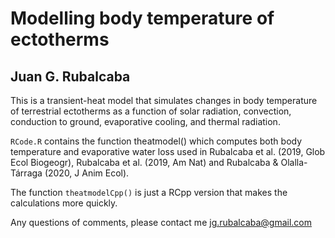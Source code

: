 # Modelling body temperature of ectotherms           
## Juan G. Rubalcaba                                              

This is a transient-heat model that simulates changes in body temperature of terrestrial ectotherms as a function of solar radiation, convection, conduction to ground, evaporative cooling, and thermal radiation.

````RCode.R```` contains the function theatmodel() which computes both body temperature and evaporative water loss used in Rubalcaba et al. (2019, Glob Ecol Biogeogr), Rubalcaba et al. (2019, Am Nat) and Rubalcaba & Olalla-Tárraga (2020, J Anim Ecol). 

The function ````theatmodelCpp()```` is just a RCpp version that makes the calculations more quickly.

Any questions of comments, please contact me jg.rubalcaba@gmail.com
